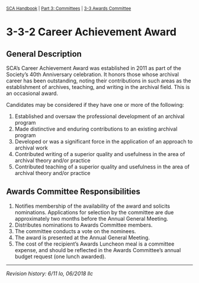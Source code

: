 <sup>[SCA Handbook](/sca-handbook/index.html) | [Part 3: Committees](../03_committees/index.html) | [3-3 Awards Committee](../03_committees/03-03_awards.html)</sup> 

# 3-3-2 Career Achievement Award

## General Description

SCA’s Career Achievement Award was established in 2011 as part of the Society’s 40th Anniversary celebration. It honors those whose archival career has been outstanding, noting their contributions in such areas as the establishment of archives, teaching, and writing in the archival field. This is an occasional award.

Candidates may be considered if they have one or more of the following:

1. Established and oversaw the professional development of an archival program
2. Made distinctive and enduring contributions to an existing archival program
3. Developed or was a significant force in the application of an approach to archival work
4. Contributed writing of a superior quality and usefulness in the area of archival theory and/or practice
5. Contributed teaching of a superior quality and usefulness in the area of archival theory and/or practice

## Awards Committee Responsibilities

1. Notifies membership of the availability of the award and solicits nominations. Applications for selection by the committee are due approximately two months before the Annual General Meeting.
2. Distributes nominations to Awards Committee members.
3. The committee conducts a vote on the nominees.
4. The award is presented at the Annual General Meeting.
5. The cost of the recipient’s Awards Luncheon meal is a committee expense, and should be reflected in the Awards Committee’s annual budget request (one lunch awarded).

***

_Revision history: 6/11 lo, 06/2018 llc_
